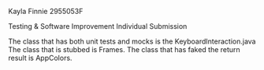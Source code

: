 Kayla Finnie
2955053F

Testing & Software Improvement Individual Submission

The class that has both unit tests and mocks is the KeyboardInteraction.java
The class that is stubbed is Frames.
The class that has faked the return result is AppColors.
